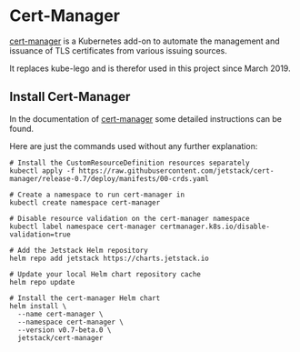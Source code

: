# Cert-Manager

[cert-manager](https://github.com/jetstack/cert-manager) is a Kubernetes add-on to automate the management 
and issuance of TLS certificates from various issuing sources.

It replaces kube-lego and is therefor used in this project since March 2019.

## Install Cert-Manager

In the documentation of [cert-manager](https://github.com/jetstack/cert-manager/blob/master/docs/getting-started/install.rst)
some detailed instructions can be found. 

Here are just the commands used without any further explanation:

```
# Install the CustomResourceDefinition resources separately
kubectl apply -f https://raw.githubusercontent.com/jetstack/cert-manager/release-0.7/deploy/manifests/00-crds.yaml

# Create a namespace to run cert-manager in
kubectl create namespace cert-manager

# Disable resource validation on the cert-manager namespace
kubectl label namespace cert-manager certmanager.k8s.io/disable-validation=true

# Add the Jetstack Helm repository
helm repo add jetstack https://charts.jetstack.io

# Update your local Helm chart repository cache
helm repo update

# Install the cert-manager Helm chart
helm install \
  --name cert-manager \
  --namespace cert-manager \
  --version v0.7-beta.0 \
  jetstack/cert-manager
  ```
